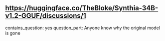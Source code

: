 ## https://huggingface.co/TheBloke/Synthia-34B-v1.2-GGUF/discussions/1

contains_question: yes
question_part: Anyone know why the original model is gone
